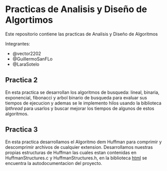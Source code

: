 # Practicas de Analisis y Diseño de Algortimos
Este repositorio contiene las practicas de Analisis y Diseño de Algoritmos 

Integrantes:
 * @vector2202
 * @GuillermoSanFLo
 * @LaraSotelo
 
 ## Practica 2
 En esta practica se desarrollan los algoritmos de busqueda: lineal, binaria, exponencial, fibonacci y arbol binario de busqueda para evaluar sus tiempos de ejecucion y ademas se le implemento hilos usando la biblioteca *lpthread* para usarlos y buscar mejorar los tiempos de algunos de estos algoritmos.
 
 ## Practica 3
 En esta practica desarrollamos el Algoritmo dem Huffman para comprimir y descomprimir archivos de cualquier extension. Desarrollamos nuestras propias estructuras de Huffman las cuales estan contenidas en HuffmanStructures.c y HuffmanStructures.h, en la biblioteca [html](Practica3/html/) se encuentra la autodocumentacion del proyecto.
 

